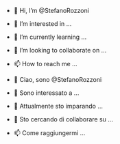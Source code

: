 - 👋 Hi, I’m @StefanoRozzoni
- 👀 I’m interested in ...
- 🌱 I’m currently learning ...
- 💞️ I’m looking to collaborate on ...
- 📫 How to reach me ...

- 👋 Ciao, sono @StefanoRozzoni
- 👀 Sono interessato a ...
- 🌱 Attualmente sto imparando ...
- 💞️ Sto cercando di collaborare su ...
- 📫 Come raggiungermi ... 

<!---
StefanoRozzoni/StefanoRozzoni is a ✨ special ✨ repository because its `README.md` (this file) appears on your GitHub profile.
You can click the Preview link to take a look at your changes.
--->
